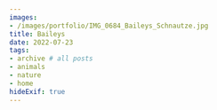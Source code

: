 ```yaml
---
images:
- /images/portfolio/IMG_0684_Baileys_Schnautze.jpg
title: Baileys
date: 2022-07-23 
tags:
- archive # all posts
- animals
- nature
- home
hideExif: true
---
```

